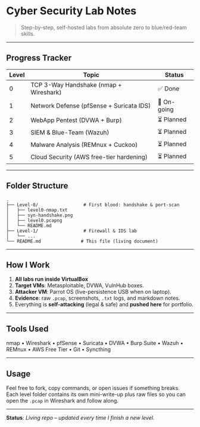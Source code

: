 # Cyber Security Lab Notes  
> Step-by-step, self-hosted labs from absolute zero to blue/red-team skills.

---

## Progress Tracker
| Level | Topic | Status |
|-------|-------|--------|
| 0 | TCP 3-Way Handshake (nmap + Wireshark) | ✅ Done |
| 1 | Network Defense (pfSense + Suricata IDS) | 🔄 On-going |
| 2 | WebApp Pentest (DVWA + Burp) | ⏳ Planned |
| 3 | SIEM & Blue-Team (Wazuh) | ⏳ Planned |
| 4 | Malware Analysis (REMnux + Cuckoo) | ⏳ Planned |
| 5 | Cloud Security (AWS free-tier hardening) | ⏳ Planned |

---

## Folder Structure
```
.
├── Level-0/                 # First blood: handshake & port-scan
│   ├── level0-nmap.txt
│   ├── syn-handshake.png
│   ├── level0.pcapng
│   └── README.md
├── Level-1/                 # Firewall & IDS lab
│   └── ...
└── README.md               # This file (living document)
```

---

## How I Work  
1. **All labs run inside VirtualBox**
2. **Target VMs**: Metasploitable, DVWA, VulnHub boxes.  
3. **Attacker VM**: Parrot OS (live-persistence USB when on laptop).  
4. **Evidence**: raw `.pcap`, screenshots, `.txt` logs, and markdown notes.  
5. Everything is **self-attacking** (legal & safe) and **pushed here** for portfolio.

---

## Tools Used
nmap • Wireshark • pfSense • Suricata • DVWA • Burp Suite • Wazuh • REMnux • AWS Free Tier • Git • Syncthing

---

## Usage
Feel free to fork, copy commands, or open issues if something breaks.  
Each level folder contains its own mini-write-up plus raw files so you can open the `.pcap` in Wireshark and follow along.

---

**Status**: *Living repo – updated every time I finish a new level.*
